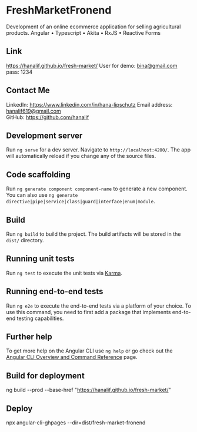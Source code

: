 # FreshMarketFronend
Development of an online ecommerce application for selling agricultural products.
Angular • Typescript • Akita • RxJS • Reactive Forms

## Link
https://hanalif.github.io/fresh-market/
User for demo:
bina@gmail.com
pass: 1234 

## Contact Me
LinkedIn: https://www.linkedin.com/in/hana-lipschutz
Email address:   hanalif619@gmail.com 	
GitHub: https://github.com/hanalif

## Development server

Run `ng serve` for a dev server. Navigate to `http://localhost:4200/`. The app will automatically reload if you change any of the source files.

## Code scaffolding

Run `ng generate component component-name` to generate a new component. You can also use `ng generate directive|pipe|service|class|guard|interface|enum|module`.

## Build

Run `ng build` to build the project. The build artifacts will be stored in the `dist/` directory.

## Running unit tests

Run `ng test` to execute the unit tests via [Karma](https://karma-runner.github.io).

## Running end-to-end tests

Run `ng e2e` to execute the end-to-end tests via a platform of your choice. To use this command, you need to first add a package that implements end-to-end testing capabilities.

## Further help

To get more help on the Angular CLI use `ng help` or go check out the [Angular CLI Overview and Command Reference](https://angular.io/cli) page.

## Build for deployment
ng build --prod --base-href "https://hanalif.github.io/fresh-market/"

## Deploy
npx angular-cli-ghpages --dir=dist/fresh-market-fronend




